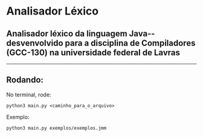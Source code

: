 # Analisador Léxico
## Analisador léxico da linguagem Java-- desvenvolvido para a disciplina de Compiladores (GCC-130) na universidade federal de Lavras

---
## Rodando:

No terminal, rode:

```
python3 main.py <caminho_para_o_arquivo>
```

Exemplo:

```
python3 main.py exemplos/exemplos.jmm
```

